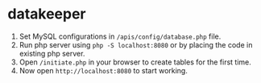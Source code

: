 # datakeeper

1.  Set MySQL configurations in `/apis/config/database.php` file.
2.  Run php server using `php -S localhost:8080` or by placing the code in existing php server.
3.  Open `/initiate.php` in your browser to create tables for the first time.
4.  Now open `http://localhost:8080` to start working.
